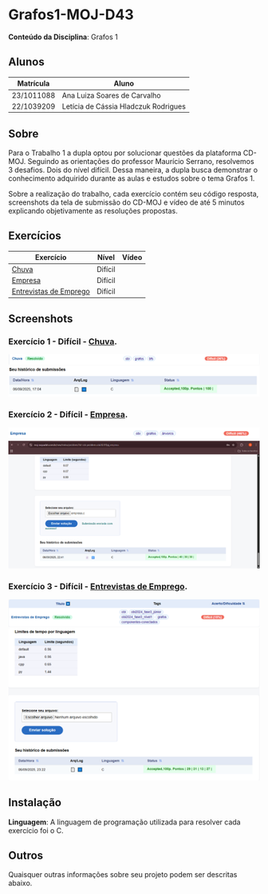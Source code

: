 # Grafos1-MOJ-D43

**Conteúdo da Disciplina**: Grafos 1<br>

## Alunos
|Matrícula | Aluno |
| -- | -- |
| 23/1011088 |  Ana Luiza Soares de Carvalho |
| 22/1039209  |  Letícia de Cássia Hladczuk Rodrigues |

## Sobre 
Para o Trabalho 1 a dupla optou por solucionar questões da plataforma CD-MOJ. Seguindo as orientações do professor Maurício Serrano, resolvemos 3 desafios. Dois do nível difícil. Dessa maneira, a dupla busca demonstrar o conhecimento adquirido durante as aulas e estudos sobre o tema Grafos 1.

Sobre a realização do trabalho, cada exercício contém seu código resposta, screenshots da tela de submissão do CD-MOJ e vídeo de até 5 minutos explicando objetivamente as resoluções propostas.

## Exercícios
| Exercício | Nível | Vídeo |
| -- | -- | -- |
| [Chuva](https://moj.naquadah.com.br/new/treino/problem/?id=obi-problems.obi2019f1p2_chuva) | Difícil |  |
| [Empresa](https://moj.naquadah.com.br/new/treino/problem/?id=obi-problems.obi2023f2pj_empresa) | Difícil |  |
| [Entrevistas de Emprego](https://moj.naquadah.com.br/new/treino/problem/?id=obi-problems.obi2024f3pj_entrevistas) | Difícil |  |


## Screenshots

### Exercício 1 - Difícil - [Chuva](https://moj.naquadah.com.br/new/treino/problem/?id=obi-problems.obi2019f1p2_chuva).
![Print do exercicio 1](assets/exercicio1-chuva.png)
![Print do exercicio 1 - submissao](assets/exercicio1-chuva-submissao.png)

### Exercício 2 - Difícil - [Empresa](https://moj.naquadah.com.br/new/treino/problem/?id=obi-problems.obi2023f2pj_empresa).
![Print do exercicio 2](assets/exercicio2-empresas.png)
![Print do exercicio 2 - submissao](assets/exercicio2-empresas-submissao.png)

### Exercício 3 - Difícil - [Entrevistas de Emprego](https://moj.naquadah.com.br/new/treino/problem/?id=obi-problems.obi2024f3pj_entrevistas).
![Print do exercicio 3](assets/exercicio3-entrevista.png)
![Print do exercicio 3 - submissao](assets/exercicio3-submissao.png)



## Instalação 
**Linguagem**: A linguagem de programação utilizada para resolver cada exercício foi o C.<br>

## Outros 
Quaisquer outras informações sobre seu projeto podem ser descritas abaixo.
